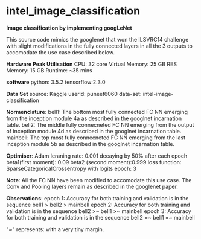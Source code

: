 # intel_image_classification

**Image classification by implementing googLeNet**

This source code mimics the googlenet that won the ILSVRC14 challenge with slight modifications in the fully connected layers in all the 3 outputs to accomodate the use case described below.

**Hardware Peak Utilisation**
CPU: 32 core
Virtual Memory: 25 GB
RES Memory: 15 GB
Runtime: ~35 mins

**software**
python: 3.5.2
tensorflow:2.3.0

**Data Set**
source: Kaggle 
userid: puneet6060 
data-set: intel-image-classification

**Normenclature**:
bell1: The bottom most fully connected FC NN emerging from the inception module 4a as described in the googlnet incarnation table.
bell2: The middle fully connecneted FC NN emerging from the output of inception module 4d as described in the googlnet incarnation table.
mainbell: The top most fully connecneted FC NN emerging from the last inception module 5b as described in the googlnet incarnation table.

**Optimiser**: Adam
leraning rate: 0.001 decaying by 50% after each epoch
beta1(first moment): 0.09
beta2 (second moment):0.999
loss function: SparseCategoricalCrossentropy with logits
epoch: 3

**Note**:
All the FC NN have been modified to accomodate this use case.
The Conv and Pooling layers remain as described in the googlenet paper.


**Observations**:
epoch 1: Accuracy for both training and validation is in the sequence  bell1 > bell2 > mainbell
epoch 2: Accuracy for both training and validation is in the sequence  bell2 >~ bell1 >~ mainbell
epoch 3: Accuracy for both training and validation is in the sequence  bell2 =~ bell1 =~ mainbell

"~" represents: with a very tiny margin.
